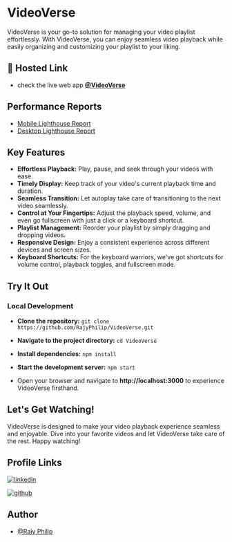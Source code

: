 # VideoVerse

VideoVerse is your go-to solution for managing your video playlist effortlessly. With VideoVerse, you can enjoy seamless video playback while easily organizing and customizing your playlist to your liking.


## 🔗 Hosted Link

- check the live web app **[@VideoVerse](https://videoverse.onrender.com/)**


## Performance Reports

- [Mobile Lighthouse Report](https://d2k6zobmg5lufr.cloudfront.net/assets%2F20240323132040-mobile_lighthouse_report.pdf)
- [Desktop Lighthouse Report](https://d2k6zobmg5lufr.cloudfront.net/assets%2F20240323132040-desktop_lighthouse_report.pdf)

## Key Features

- **Effortless Playback:** Play, pause, and seek through your videos with ease.
- **Timely Display:** Keep track of your video's current playback time and duration.
- **Seamless Transition:** Let autoplay take care of transitioning to the next video seamlessly.
- **Control at Your Fingertips:** Adjust the playback speed, volume, and even go fullscreen with just a click or a keyboard shortcut.
- **Playlist Management:** Reorder your playlist by simply dragging and dropping videos.
- **Responsive Design:** Enjoy a consistent experience across different devices and screen sizes.
- **Keyboard Shortcuts:** For the keyboard warriors, we've got shortcuts for volume control, playback toggles, and fullscreen mode.


## Try It Out

### Local Development

- **Clone the repository:**  `git clone https://github.com/RajyPhilip/VideoVerse.git`


- **Navigate to the project directory:** `cd VideoVerse`
 

- **Install dependencies:** `npm install`


- **Start the development server:**  `npm start`

-  Open your browser and navigate to **http://localhost:3000** to experience VideoVerse firsthand.




## Let's Get Watching!

VideoVerse is designed to make your video playback experience seamless and enjoyable. Dive into your favorite videos and let VideoVerse take care of the rest. Happy watching!




## Profile Links

[![linkedin](https://img.shields.io/badge/linkedin-0A66C2?style=for-the-badge&logo=linkedin&logoColor=white)](https://www.linkedin.com/in/rajy-philip/)

[![github](https://img.shields.io/badge/github-181717?style=for-the-badge&logo=github&logoColor=white)](https://github.com/RajyPhilip)


## Author

- [@Rajy Philip](https://github.com/RajyPhilip)
